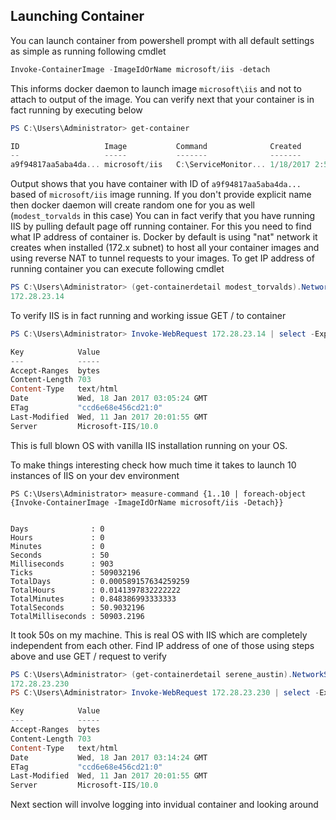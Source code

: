 ## Launching Container

You can launch container from powershell prompt with all default settings as simple as running following cmdlet

```powershell
Invoke-ContainerImage -ImageIdOrName microsoft/iis -detach
```

This informs docker daemon to launch image `microsoft\iis` and not to attach to output of the image. 
You can verify next that your container is in fact running by executing below

```powershell
PS C:\Users\Administrator> get-container

ID                   Image           Command              Created                Status               Names
--                   -----           -------              -------                ------               -----
a9f94817aa5aba4da... microsoft/iis   C:\ServiceMonitor... 1/18/2017 2:51:55 AM   Up 7 seconds         modest_torvalds
```
Output shows that you have container with ID of `a9f94817aa5aba4da...` based of `microsoft/iis` image running. If you don't provide
explicit name then docker daemon will create random one for you as well (`modest_torvalds` in this case)
You can in fact verify that you have running IIS by pulling default page off running container.
For this you need to find what IP address of container is.
Docker by default is using "nat" network it creates when installed (172.x subnet) to host all your container images and using reverse NAT to tunnel requests to your images.
To get IP address of running container you can execute following cmdlet

```powershell
PS C:\Users\Administrator> (get-containerdetail modest_torvalds).NetworkSettings.Networks["nat"].IPAddress
172.28.23.14
```
To verify IIS is in fact running and working issue GET / to container

```powershell
PS C:\Users\Administrator> Invoke-WebRequest 172.28.23.14 | select -ExpandProperty headers

Key            Value
---            -----
Accept-Ranges  bytes
Content-Length 703
Content-Type   text/html
Date           Wed, 18 Jan 2017 03:05:24 GMT
ETag           "ccd6e68e456cd21:0"
Last-Modified  Wed, 11 Jan 2017 20:01:55 GMT
Server         Microsoft-IIS/10.0
```

This is full blown OS with vanilla IIS installation running on your OS.

To make things interesting check how much time it takes to launch 10 instances of IIS on your dev environment

```
PS C:\Users\Administrator> measure-command {1..10 | foreach-object {Invoke-ContainerImage -ImageIdOrName microsoft/iis -Detach}}


Days              : 0
Hours             : 0
Minutes           : 0
Seconds           : 50
Milliseconds      : 903
Ticks             : 509032196
TotalDays         : 0.000589157634259259
TotalHours        : 0.0141397832222222
TotalMinutes      : 0.848386993333333
TotalSeconds      : 50.9032196
TotalMilliseconds : 50903.2196
```

It took 50s on my machine. This is real OS with IIS which are completely independent from each other. Find IP address of one of those using steps above and use GET / request to verify

```powershell
PS C:\Users\Administrator> (get-containerdetail serene_austin).NetworkSettings.Networks["nat"].IPAddress
172.28.23.230
PS C:\Users\Administrator> Invoke-WebRequest 172.28.23.230 | select -ExpandProperty headers

Key            Value
---            -----
Accept-Ranges  bytes
Content-Length 703
Content-Type   text/html
Date           Wed, 18 Jan 2017 03:14:24 GMT
ETag           "ccd6e68e456cd21:0"
Last-Modified  Wed, 11 Jan 2017 20:01:55 GMT
Server         Microsoft-IIS/10.0
```

Next section will involve logging into invidual container and looking around